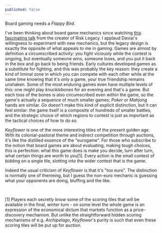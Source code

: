 ```yaml
---
published: false
---
```


Board gaming needs a *Flappy Bird*.

I've been thinking about board game mechanics since watching [this fascinating talk](http://vimeo.com/82383614) from the creator of Risk Legacy. I applaud Daviai's willingness to experiment with new mechanics, but the legacy design is exactly the opposite of what appeals to me in gaming. Games are almost by definition a circumscribed activity: you fight viciously while the contest is ongoing, but eventually someone wins, someone loses, and you put it back in the box and go back to being friends. Early cultures developed games as a substitute for fighting, and this was probably the key reason: they create a kind of liminal zone in which you can compete with each other while at the same time knowing that it's only a game, your true friendship remains unshaken. Some of the most enduring games even have multiple levels of this: one might play *knucklebones* for an evening and that's a game. But each toss of the bones is also circumscribed even within the game, so the game's actually a sequence of much smaller games; *Poker* or *Mahjong* hands are similar. *Go* doesn't make this kind of explicit distinction, but it can feel similar: the game itself is a composite of hundreds of smaller battles, and the strategic choice of which regions to contest is just as important as the tactical choices of how to do so.

*Keyflower* is one of the more interesting titles of the present golden age. With its colonial-pastoral theme and indirect competition through auctions, it's like the distilled essence of the "eurogame". For those who subscribe to the notion that board games are about evaluating, making tough choices, this is perfection: what this game does is make you decide, turn after turn, what certain things are worth to you[1]. Every action is the small contest of bidding on a single tile, slotting into the wider contest that is the game.

Indeed the usual criticism of *Keyflower* is that it's "too euro". The distinction is normally one of themeing, but  I guess the non-euro mechanic is guessing what your opponents are doing, bluffing and the like.

<br />
<p />

[1] Players each secretly know some of the scoring tiles that will be available in the final, winter turn - on some level the whole game is an expression of the economical dictum that markets function as a price-discovery mechanism. But unlike the straightforward hidden scoring mechanisms of e.g. *Archipelago*, *Keyflower*'s purity is such that even these scoring tiles will be put up for auction.